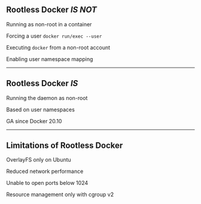 ## Rootless Docker *IS NOT*

Running as non-root in a container

Forcing a user `docker run/exec --user`

Executing `docker` from a non-root account

Enabling user namespace mapping

---

## Rootless Docker *IS*

Running the daemon as non-root

Based on user namespaces

GA since Docker 20.10

---

## Limitations of Rootless Docker

OverlayFS only on Ubuntu

Reduced network performance

Unable to open ports below 1024

Resource management only with cgroup v2
